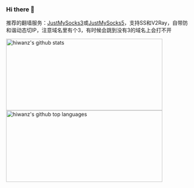 ### Hi there 👋

推荐的翻墙服务：[JustMySocks3](https://justmysocks3.net/members/aff.php?aff=14995)或[JustMySocks5](https://justmysocks5.net/members/aff.php?aff=14995)，支持SS和V2Ray，自带防和谐动态切IP，注意域名里有个3，有时候会跳到没有3的域名上会打不开
<!--
关于丸子在网上的一切都只是传说，我是一名不把自己当前端的前端开发工程师，爱瞎搞，也是一名白帽子，曾向[腾讯安全响应中心](http://security.tencent.com/index.php/report/people/80FCBA725D18354046E7C80EF6A15C87)和[阿里巴巴集团安全应急响应中心](https://security.alibaba.com/people.htm?id=fc4f64cd0b41c223f3fca6522045f918)报告过安全问题，对腾讯安全的贡献：《[2012年度腾讯安全风云榜（个人）](http://security.tencent.com/index.php/announcement/msg/20)》和《[2013年12月腾讯外部安全报告处理公告](http://security.tencent.com/index.php/announcement/msg/42)》
-->

<a href="https://github.com/hiwanz">
  <img width="425px" height="195px" src="https://github-readme-stats.vercel.app/api?username=hiwanz&show_icons=true&theme=merko&count_private=true" alt="hiwanz's github stats" />
  <img width="425px" height="195px" src="https://github-readme-stats.vercel.app/api/top-langs/?username=hiwanz&theme=merko&layout=compact" alt="hiwanz's github top languages" />
</a>
